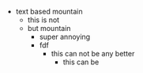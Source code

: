 - text based mountain
	- this is not
	- but mountain
		- super annoying
		- fdf
			- this can not be any better
				- this can be